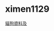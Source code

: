 # ximen1129

[貓狗資料及](https://drive.google.com/drive/folders/1KsT58htBrvhdBKVaKSmHyTGsk3GVEJBw?usp=sharing)
